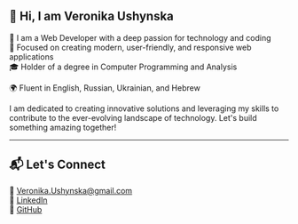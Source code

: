 ## 👋 Hi, I am Veronika Ushynska

🎯 I am a Web Developer with a deep passion for technology and coding   
🧠 Focused on creating modern, user-friendly, and responsive web applications  
🎓 Holder of a degree in Computer Programming and Analysis

🌍 Fluent in English, Russian, Ukrainian, and Hebrew

I am dedicated to creating innovative solutions and leveraging my skills to contribute to the ever-evolving landscape of technology.
Let's build something amazing together!

---

## 📬 Let's Connect

📧 Veronika.Ushynska@gmail.com   
🔗 [LinkedIn](https://www.linkedin.com/in/veronikaushynska)  
🐙 [GitHub](https://github.com/MissVeronika)
